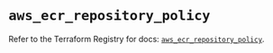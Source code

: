 # `aws_ecr_repository_policy`

Refer to the Terraform Registry for docs: [`aws_ecr_repository_policy`](https://registry.terraform.io/providers/hashicorp/aws/3.76.1/docs/resources/ecr_repository_policy).
